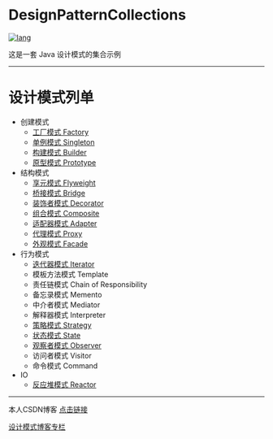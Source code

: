 # DesignPatternCollections

[![lang](https://img.shields.io/badge/lang-java-brightgreen.svg)]()

这是一套 Java 设计模式的集合示例

------------------------------------------

# 设计模式列单
- 创建模式
    - [工厂模式  Factory](http://blog.csdn.net/lemon_tree12138/article/details/46225213)
    - [单例模式  Singleton](http://blog.csdn.net/lemon_tree12138/article/details/46006071)
    - [构建模式  Builder](http://blog.csdn.net/lemon_tree12138/article/details/50246499)
    - [原型模式  Prototype](http://blog.csdn.net/lemon_tree12138/article/details/50787390)
- 结构模式
    - [享元模式  Flyweight](http://blog.csdn.net/lemon_tree12138/article/details/51241598)
    - [桥接模式  Bridge](http://blog.csdn.net/lemon_tree12138/article/details/51024127)
    - [装饰者模式  Decorator](http://blog.csdn.net/lemon_tree12138/article/details/45870027)
    - [组合模式  Composite](http://blog.csdn.net/lemon_tree12138/article/details/51437883)
    - [适配器模式  Adapter](http://blog.csdn.net/lemon_tree12138/article/details/50326851)
    - [代理模式  Proxy](http://blog.csdn.net/lemon_tree12138/article/details/50326817)
    - [外观模式  Facade](http://blog.csdn.net/lemon_tree12138/article/details/51592617)
- 行为模式
    - [迭代器模式 Iterator](http://blog.csdn.net/lemon_tree12138/article/details/50799562)
    - 模板方法模式 Template
    - 责任链模式 Chain of Responsibility
    - 备忘录模式 Memento
    - 中介者模式 Mediator
    - 解释器模式 Interpreter
    - [策略模式 Strategy](http://blog.csdn.net/lemon_tree12138/article/details/45894511)
    - [状态模式 State](http://blog.csdn.net/lemon_tree12138/article/details/51596556)
    - [观察者模式 Observer](http://blog.csdn.net/lemon_tree12138/article/details/45483511)
    - 访问者模式 Visitor
    - 命令模式 Command
- IO
    - [反应堆模式 Reactor]()

------------------------------------------

本人CSDN博客 [点击链接](http://blog.csdn.net/lemon_tree12138)

[设计模式博客专栏](http://blog.csdn.net/column/details/java-designpattern-w.html)
